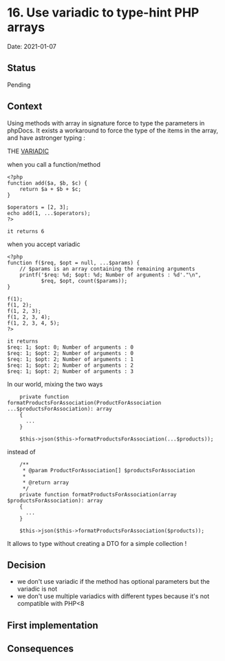 # 16.  Use variadic to type-hint PHP arrays

Date: 2021-01-07

## Status

Pending

## Context

Using methods with array in signature force to type the parameters in phpDocs. It exists a workaround to force the type of the items in the array, and have astronger typing :

THE [VARIADIC](https://www.php.net/manual/en/functions.arguments.php#functions.variable-arg-list)


when you call a function/method
```
<?php
function add($a, $b, $c) {
    return $a + $b + $c;
}

$operators = [2, 3];
echo add(1, ...$operators);
?>

it returns 6
```

when you accept variadic
```
<?php
function f($req, $opt = null, ...$params) {
    // $params is an array containing the remaining arguments 
    printf('$req: %d; $opt: %d; Number of arguments : %d'."\n",
           $req, $opt, count($params));
}

f(1);
f(1, 2);
f(1, 2, 3);
f(1, 2, 3, 4);
f(1, 2, 3, 4, 5);
?>

it returns 
$req: 1; $opt: 0; Number of arguments : 0
$req: 1; $opt: 2; Number of arguments : 0
$req: 1; $opt: 2; Number of arguments : 1
$req: 1; $opt: 2; Number of arguments : 2
$req: 1; $opt: 2; Number of arguments : 3
```

In our world, mixing the two ways

```
    private function formatProductsForAssociation(ProductForAssociation ...$productsForAssociation): array
    {
      ...
    }

    $this->json($this->formatProductsForAssociation(...$products));

```
instead of
```
    /**
     * @param ProductForAssociation[] $productsForAssociation
     *
     * @return array
     */
    private function formatProductsForAssociation(array $productsForAssociation): array
    {
      ...
    }

    $this->json($this->formatProductsForAssociation($products));

```

It allows to type without creating a DTO for a simple collection !


## Decision

- we don't use variadic if the method has optional parameters but the variadic is not
- we don't use multiple variadics with different types because it's not compatible with PHP<8


## First implementation


## Consequences

